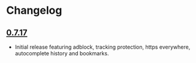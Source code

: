 # Changelog

## [0.7.17](https://github.com/brave/browser-laptop/releases/v0.7.17beta)
- Initial release featuring adblock, tracking protection, https everywhere, autocomplete history and bookmarks.
